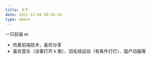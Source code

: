 ```yaml
---
title: 关于
date: 2021-12-04 20:36:14
type: about
---
```


一只前端 er.

- 热爱前端技术，喜欢分享
- 喜欢音乐（没事打开 k 歌）、羽毛球运动（有条件打打）、国产动画等
